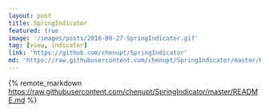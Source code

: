 ```yaml
---
layout: post
title: SpringIndicator
featured: true
image: '/images/posts/2016-09-27-SpringIndicator.gif'
tag: [view, indicator]
link: 'https://github.com/chenupt/SpringIndicator'
md: 'https://raw.githubusercontent.com/chenupt/SpringIndicator/master/README.md'
---
```


{% remote_markdown https://raw.githubusercontent.com/chenupt/SpringIndicator/master/README.md %}